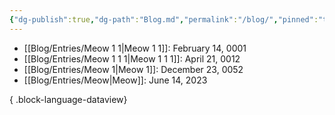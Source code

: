 ```yaml
---
{"dg-publish":true,"dg-path":"Blog.md","permalink":"/blog/","pinned":"true","dgEnableSearch":"false"}
---
```



- [[Blog/Entries/Meow 1 1\|Meow 1 1]]: February 14, 0001
- [[Blog/Entries/Meow 1 1 1\|Meow 1 1 1]]: April 21, 0012
- [[Blog/Entries/Meow 1\|Meow 1]]: December 23, 0052
- [[Blog/Entries/Meow\|Meow]]: June 14, 2023

{ .block-language-dataview}

